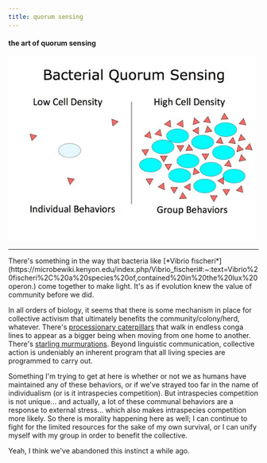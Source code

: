 ```yaml
---
title: quorum sensing
---
```

#### the art of quorum sensing
<a href="https://scholar.princeton.edu/basslerlab/home"><img border="0" src="/assets/quorum-sensing.jpg" style="width:500px;"></a>
<hr>
There's something in the way that bacteria like [*Vibrio fischeri*](https://microbewiki.kenyon.edu/index.php/Vibrio_fischeri#:~:text=Vibrio%20fischeri%2C%20a%20species%20of,contained%20in%20the%20lux%20operon.) come together to make light. It's as if evolution knew the value of community before we did. <br>

In all orders of biology, it seems that there is some mechanism in place for collective activism that ultimately benefits the community/colony/herd, whatever. There's [processionary caterpillars](https://www.youtube.com/watch?v=v4Pshjh8ujA) that walk in endless conga lines to appear as a bigger being when moving from one home to another. There's [starling murmurations](https://animals.howstuffworks.com/birds/starling-murmurations.htm). Beyond linguistic communication, collective action is undeniably an inherent program that all living species are programmed to carry out. <br>

Something I'm trying to get at here is whether or not we as humans have maintained any of these behaviors, or if we've strayed too far in the name of individualism (or is it intraspecies competition). But intraspecies competition is not unique... and actually, a lot of these communal behaviors are a response to external stress... which also makes intraspecies competition more likely. So there is morality happening here as well; I can continue to fight for the limited resources for the sake of my own survival, or I can unify myself with my group in order to benefit the collective. <br>

Yeah, I think we've abandoned this instinct a while ago. 



